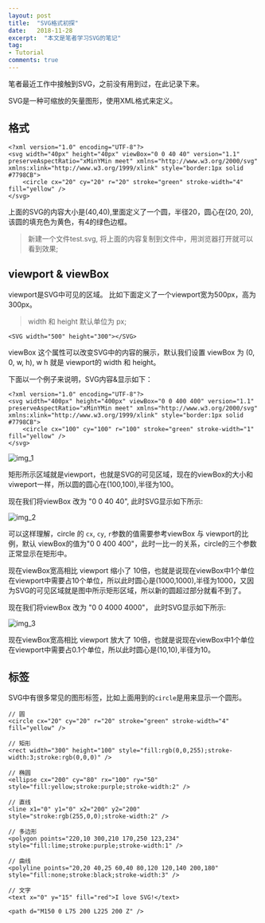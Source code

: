 ```yaml
---
layout: post
title:  "SVG格式初探"
date:   2018-11-28
excerpt:  "本文是笔者学习SVG的笔记"
tag:
- Tutorial
comments: true
---
```


笔者最近工作中接触到SVG，之前没有用到过，在此记录下来。

SVG是一种可缩放的矢量图形，使用XML格式来定义。

## 格式

```
<?xml version="1.0" encoding="UTF-8"?>
<svg width="40px" height="40px" viewBox="0 0 40 40" version="1.1" preserveAspectRatio="xMinYMin meet" xmlns="http://www.w3.org/2000/svg" xmlns:xlink="http://www.w3.org/1999/xlink" style="border:1px solid #7798CB">
    <circle cx="20" cy="20" r="20" stroke="green" stroke-width="4" fill="yellow" />
</svg>
```

上面的SVG的内容大小是(40,40),里面定义了一个圆，半径20，圆心在(20, 20),该圆的填充色为黄色，有4的绿色边框。

> 新建一个文件test.svg, 将上面的内容复制到文件中，用浏览器打开就可以看到效果;

## viewport & viewBox

viewport是SVG中可见的区域。 比如下面定义了一个viewport宽为500px，高为300px。

> width 和 height 默认单位为 px;

```
<SVG width="500" height="300"></SVG>
```

viewBox 这个属性可以改变SVG中的内容的展示，默认我们设置 viewBox 为 (0, 0, w, h), w h 就是 viewport的 width 和 height。

下面以一个例子来说明，SVG内容&显示如下：

```
<?xml version="1.0" encoding="UTF-8"?>
<svg width="400px" height="400px" viewBox="0 0 400 400" version="1.1" preserveAspectRatio="xMinYMin meet" xmlns="http://www.w3.org/2000/svg" xmlns:xlink="http://www.w3.org/1999/xlink" style="border:1px solid #7798CB">
    <circle cx="100" cy="100" r="100" stroke="green" stroke-width="1" fill="yellow" />
</svg>
```

![img_1]({{site.url}}/assets/images/blog/svg_basic_1.png)

矩形所示区域就是viewport，也就是SVG的可见区域，现在的viewBox的大小和viweport一样，所以圆的圆心在(100,100),半径为100。

现在我们将viewBox 改为 "0 0 40 40", 此时SVG显示如下所示:

![img_2]({{site.url}}/assets/images/blog/svg_basic_2.png)

可以这样理解，circle 的 `cx`, `cy`, `r`参数的值需要参考viewBox 与 viewport的比例，默认 viewBox的值为"0 0 400 400"，此时一比一的关系，circle的三个参数正常显示在矩形中。 

现在viewBox宽高相比 viewport 缩小了 10倍，也就是说现在viewBox中1个单位在viewport中需要占10个单位，所以此时圆心是(1000,1000),半径为1000，又因为SVG的可见区域就是图中所示矩形区域，所以新的圆超过部分就看不到了。

现在我们将viewBox 改为 "0 0 4000 4000"， 此时SVG显示如下所示:

![img_3]({{site.url}}/assets/images/blog/svg_basic_3.png)

现在viewBox宽高相比 viewport 放大了 10倍，也就是说现在viewBox中1个单位在viewport中需要占0.1个单位，所以此时圆心是(10,10),半径为10。

## 标签

SVG中有很多常见的图形标签，比如上面用到的`circle`是用来显示一个圆形。

```
// 圆
<circle cx="20" cy="20" r="20" stroke="green" stroke-width="4" fill="yellow" />

// 矩形
<rect width="300" height="100" style="fill:rgb(0,0,255);stroke-width:3;stroke:rgb(0,0,0)" />

// 椭圆
<ellipse cx="200" cy="80" rx="100" ry="50" style="fill:yellow;stroke:purple;stroke-width:2" />

// 直线
<line x1="0" y1="0" x2="200" y2="200" style="stroke:rgb(255,0,0);stroke-width:2" />

// 多边形
<polygon points="220,10 300,210 170,250 123,234" style="fill:lime;stroke:purple;stroke-width:1" />

// 曲线
<polyline points="20,20 40,25 60,40 80,120 120,140 200,180" style="fill:none;stroke:black;stroke-width:3" />

// 文字
<text x="0" y="15" fill="red">I love SVG!</text>

<path d="M150 0 L75 200 L225 200 Z" />
```